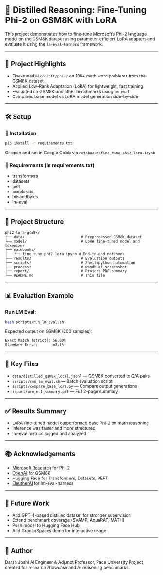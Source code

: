 # 🧠 Distilled Reasoning: Fine-Tuning Phi-2 on GSM8K with LoRA

This project demonstrates how to fine-tune Microsoft’s Phi-2 language model on the GSM8K dataset using parameter-efficient LoRA adapters and evaluate it using the `lm-eval-harness` framework.

---

## 📌 Project Highlights

* Fine-tuned `microsoft/phi-2` on 10K+ math word problems from the GSM8K dataset
* Applied Low-Rank Adaptation (LoRA) for lightweight, fast training
* Evaluated on GSM8K and other benchmarks using `lm_eval`
* Compared base model vs LoRA model generation side-by-side

---

## 🛠️ Setup

### 🔗 Installation

```bash
pip install -r requirements.txt
```

Or open and run in Google Colab via `notebooks/fine_tune_phi2_lora.ipynb`

### 🧾 Requirements (in requirements.txt)

* transformers
* datasets
* peft
* accelerate
* bitsandbytes
* lm-eval

---

## 📁 Project Structure

```
phi2-lora-gsm8k/
├── data/                          # Preprocessed GSM8K dataset
├── model/                         # LoRA fine-tuned model and tokenizer
├── notebooks/
│   └── fine_tune_phi2_lora.ipynb # End-to-end notebook
├── results/                       # Evaluation outputs
├── scripts/                       # Shell/python automation
├── process/                       # wandb.ai screenshot
├── report/                        # Project PDF summary
└── README.md                      # This file
```

---

## 📊 Evaluation Example

### Run LM Eval:

```bash
bash scripts/run_lm_eval.sh
```

Expected output on GSM8K (200 samples):

```
Exact Match (strict): 56.00%
Standard Error:       ±3.5%
```

---

## 📎 Key Files

* `data/distilled_gsm8k_local.jsonl` — GSM8K converted to Q/A pairs
* `scripts/run_lm_eval.sh` — Batch evaluation script
* `scripts/compare_base_lora.py` — Compare output generations
* `report/project_summary.pdf` — Full 2-page summary

---

## ✅ Results Summary

* LoRA fine-tuned model outperformed base Phi-2 on math reasoning
* Inference was faster and more structured
* lm-eval metrics logged and analyzed

---

## 📚 Acknowledgements

* [Microsoft Research](https://www.microsoft.com/en-us/research/) for Phi-2
* [OpenAI](https://openai.com) for GSM8K
* [Hugging Face](https://huggingface.co) for Transformers, Datasets, PEFT
* [EleutherAI](https://github.com/EleutherAI/lm-eval-harness) for lm-eval-harness

---

## 🚀 Future Work

* Add GPT-4-based distilled dataset for stronger supervision
* Extend benchmark coverage (SVAMP, AquaRAT, MATH)
* Push model to Hugging Face Hub
* Add Gradio/Spaces demo for interactive usage

---

## 👤 Author

Darsh Joshi
AI Engineer & Adjunct Professor, Pace University
Project created for research showcase and AI reasoning benchmarks.
